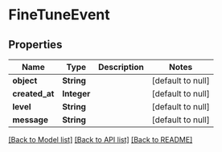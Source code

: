 # FineTuneEvent
## Properties

| Name | Type | Description | Notes |
|------------ | ------------- | ------------- | -------------|
| **object** | **String** |  | [default to null] |
| **created\_at** | **Integer** |  | [default to null] |
| **level** | **String** |  | [default to null] |
| **message** | **String** |  | [default to null] |

[[Back to Model list]](../README.md#documentation-for-models) [[Back to API list]](../README.md#documentation-for-api-endpoints) [[Back to README]](../README.md)

